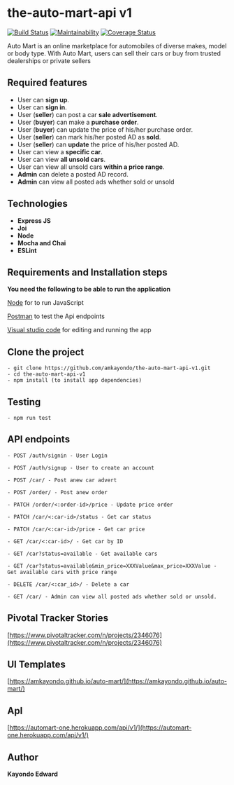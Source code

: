 # **the-auto-mart-api v1**
[![Build Status](https://travis-ci.org/amkayondo/the-auto-mart-api.svg?branch=develop)](https://travis-ci.org/amkayondo/the-auto-mart-api)  [![Maintainability](https://api.codeclimate.com/v1/badges/ed2dd9d6f60c92900606/maintainability)](https://codeclimate.com/github/amkayondo/the-auto-mart-api/maintainability) [![Coverage Status](https://coveralls.io/repos/github/amkayondo/the-auto-mart-api/badge.svg?branch=develop)](https://coveralls.io/github/amkayondo/the-auto-mart-api?branch=develop)

Auto Mart is an online marketplace for automobiles of diverse makes, model or body type. With Auto Mart, users can sell their cars or buy from trusted dealerships or private sellers

## Required features
- User can **sign up**.
- User can **sign in**.
- User (**seller**) can post a car **sale advertisement**.
- User (**buyer**) can make a **purchase order**.
- User (**buyer**) can update the price of his/her purchase order.
- User (**seller**) can mark his/her posted AD as **sold**.
- User (**seller**) can **update** the price of his/her posted AD.
- User can view a **specific car**.
- User can view **all unsold cars**.
- User can view all unsold cars **within a price range**.
- **Admin** can delete a posted AD record.
- **Admin** can view all posted ads whether sold or unsold

## **Technologies**
- **Express JS**
- **Joi**
- **Node**
- **Mocha and Chai**
- **ESLint**

## Requirements and Installation steps
   **You need the following to be able to run the application**

[Node](https://nodejs.org/en/download/) for to run JavaScript
    
    
[Postman](https://www.getpostman.com/downloads/) to test the Api endpoints

[Visual studio code](https://code.visualstudio.com/download) for editing and running the app

## **Clone the project** 
    - git clone https://github.com/amkayondo/the-auto-mart-api-v1.git
    - cd the-auto-mart-api-v1
    - npm install (to install app dependencies)

## **Testing**
    - npm run test


## **API endpoints**
`- POST /auth/signin - User Login` 

`- POST /auth/signup - User to create an account` 

`- POST /car/ - Post anew car advert` 

`- POST /order/ - Post anew order` 

`- PATCH /order/<:order-id>/price - Update price order` 

`- PATCH /car/<:car-id>/status - Get car status` 

`- PATCH /car/<:car-id>/price - Get car price` 

`- GET /car/<:car-id>/ - Get car by ID` 

`- GET /car?status=available - Get available cars` 

`- GET /car?status=available&min_price=XXXValue&max_price=XXXValue - Get available cars with price range`

`- DELETE /car/<:car_id>/ - Delete a car` 

`- GET /car/ - Admin can view all posted ads whether sold or unsold. `

## **Pivotal Tracker Stories**
[https://www.pivotaltracker.com/n/projects/2346076](https://www.pivotaltracker.com/n/projects/2346076)

## **UI Templates**

[https://amkayondo.github.io/auto-mart/](https://amkayondo.github.io/auto-mart/)

## **ApI**
[https://automart-one.herokuapp.com/api/v1/](https://automart-one.herokuapp.com/api/v1/)

## **Author**
**Kayondo Edward**
